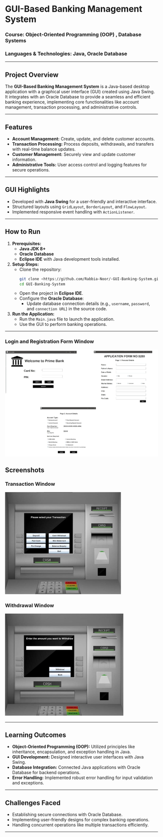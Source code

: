 

# GUI-Based Banking Management System

### Course: Object-Oriented Programming (OOP) , Database Systems
### Languages & Technologies: Java, Oracle Database

---

## Project Overview
The **GUI-Based Banking Management System** is a Java-based desktop application with a graphical user interface (GUI) created using Java Swing. It integrates with an Oracle Database to provide a seamless and efficient banking experience, implementing core functionalities like account management, transaction processing, and administrative controls.

---

## Features
- **Account Management:** Create, update, and delete customer accounts.
- **Transaction Processing:** Process deposits, withdrawals, and transfers with real-time balance updates.
- **Customer Management:** Securely view and update customer information.
- **Administrative Tools:** User access control and logging features for secure operations.

---

## GUI Highlights
- Developed with **Java Swing** for a user-friendly and interactive interface.
- Structured layouts using `GridLayout`, `BorderLayout`, and `FlowLayout`.
- Implemented responsive event handling with `ActionListener`.

---

## How to Run
1. **Prerequisites:**
   - **Java JDK 8+**
   - **Oracle Database**
   - **Eclipse IDE** with Java development tools installed.
2. **Setup Steps:**
   - Clone the repository:
     ```bash
     git clone <https://github.com/Rabbia-Noor/-GUI-Banking-System.git>
     cd GUI-Banking-System
     ```
   - Open the project in **Eclipse IDE**.
   - Configure the **Oracle Database**:
     - Update database connection details (e.g., `username`, `password`, and `connection URL`) in the source code.
3. **Run the Application:**
   - Run the `Main.java` file to launch the application.
   - Use the GUI to perform banking operations.

---
### **Login and Registration Form  Window**
![Withdrawal Screenshot](forms.png)
## Screenshots
### **Transaction Window**
![Transaction Screenshot](transaction.png)

### **Withdrawal Window**
![Withdrawal Screenshot](withdraw.png)

---

## Learning Outcomes
- **Object-Oriented Programming (OOP):** Utilized principles like inheritance, encapsulation, and exception handling in Java.
- **GUI Development:** Designed interactive user interfaces with Java Swing.
- **Database Integration:** Connected Java applications with Oracle Database for backend operations.
- **Error Handling:** Implemented robust error handling for input validation and exceptions.

---

## Challenges Faced
- Establishing secure connections with Oracle Database.
- Implementing user-friendly designs for complex banking operations.
- Handling concurrent operations like multiple transactions efficiently.

---

